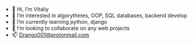 - 👋 Hi, I’m Vitaliy
- 👀 I’m interested in algorythmes, OOP, SQL databases, backend develop
- 🌱 I’m currently learning  python, django
- 💞️ I’m looking to collaborate on any web projects
- 📫 Drango001@protonmail.com

<!---
Drango001/Drango001 is a ✨ special ✨ repository because its `README.md` (this file) appears on your GitHub profile.
You can click the Preview link to take a look at your changes.
--->
